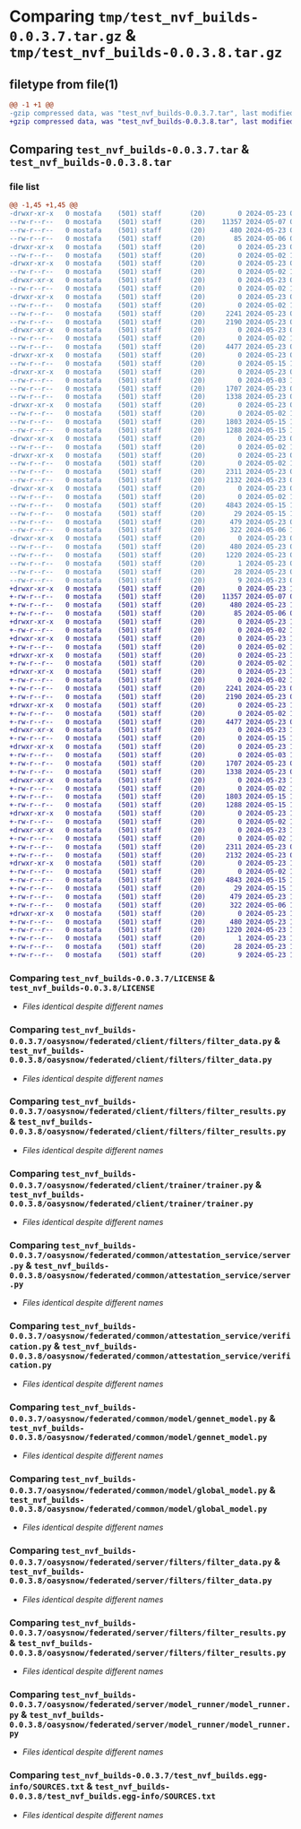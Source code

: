 # Comparing `tmp/test_nvf_builds-0.0.3.7.tar.gz` & `tmp/test_nvf_builds-0.0.3.8.tar.gz`

## filetype from file(1)

```diff
@@ -1 +1 @@
-gzip compressed data, was "test_nvf_builds-0.0.3.7.tar", last modified: Thu May 23 08:43:35 2024, max compression
+gzip compressed data, was "test_nvf_builds-0.0.3.8.tar", last modified: Thu May 23 10:55:54 2024, max compression
```

## Comparing `test_nvf_builds-0.0.3.7.tar` & `test_nvf_builds-0.0.3.8.tar`

### file list

```diff
@@ -1,45 +1,45 @@
-drwxr-xr-x   0 mostafa    (501) staff       (20)        0 2024-05-23 08:43:35.872050 test_nvf_builds-0.0.3.7/
--rw-r--r--   0 mostafa    (501) staff       (20)    11357 2024-05-07 07:57:47.000000 test_nvf_builds-0.0.3.7/LICENSE
--rw-r--r--   0 mostafa    (501) staff       (20)      480 2024-05-23 08:43:35.871952 test_nvf_builds-0.0.3.7/PKG-INFO
--rw-r--r--   0 mostafa    (501) staff       (20)       85 2024-05-06 07:53:59.000000 test_nvf_builds-0.0.3.7/README.md
-drwxr-xr-x   0 mostafa    (501) staff       (20)        0 2024-05-23 08:43:35.868681 test_nvf_builds-0.0.3.7/oasysnow/
--rw-r--r--   0 mostafa    (501) staff       (20)        0 2024-05-02 10:44:25.000000 test_nvf_builds-0.0.3.7/oasysnow/__init__.py
-drwxr-xr-x   0 mostafa    (501) staff       (20)        0 2024-05-23 08:43:35.868776 test_nvf_builds-0.0.3.7/oasysnow/federated/
--rw-r--r--   0 mostafa    (501) staff       (20)        0 2024-05-02 11:50:57.000000 test_nvf_builds-0.0.3.7/oasysnow/federated/__init__.py
-drwxr-xr-x   0 mostafa    (501) staff       (20)        0 2024-05-23 08:43:35.868872 test_nvf_builds-0.0.3.7/oasysnow/federated/client/
--rw-r--r--   0 mostafa    (501) staff       (20)        0 2024-05-02 11:25:11.000000 test_nvf_builds-0.0.3.7/oasysnow/federated/client/__init__.py
-drwxr-xr-x   0 mostafa    (501) staff       (20)        0 2024-05-23 08:43:35.869198 test_nvf_builds-0.0.3.7/oasysnow/federated/client/filters/
--rw-r--r--   0 mostafa    (501) staff       (20)        0 2024-05-02 10:44:35.000000 test_nvf_builds-0.0.3.7/oasysnow/federated/client/filters/__init__.py
--rw-r--r--   0 mostafa    (501) staff       (20)     2241 2024-05-23 08:40:50.000000 test_nvf_builds-0.0.3.7/oasysnow/federated/client/filters/filter_data.py
--rw-r--r--   0 mostafa    (501) staff       (20)     2190 2024-05-23 08:41:25.000000 test_nvf_builds-0.0.3.7/oasysnow/federated/client/filters/filter_results.py
-drwxr-xr-x   0 mostafa    (501) staff       (20)        0 2024-05-23 08:43:35.869418 test_nvf_builds-0.0.3.7/oasysnow/federated/client/trainer/
--rw-r--r--   0 mostafa    (501) staff       (20)        0 2024-05-02 10:44:41.000000 test_nvf_builds-0.0.3.7/oasysnow/federated/client/trainer/__init__.py
--rw-r--r--   0 mostafa    (501) staff       (20)     4477 2024-05-23 08:41:46.000000 test_nvf_builds-0.0.3.7/oasysnow/federated/client/trainer/trainer.py
-drwxr-xr-x   0 mostafa    (501) staff       (20)        0 2024-05-23 08:43:35.869547 test_nvf_builds-0.0.3.7/oasysnow/federated/common/
--rw-r--r--   0 mostafa    (501) staff       (20)        0 2024-05-15 14:50:33.000000 test_nvf_builds-0.0.3.7/oasysnow/federated/common/__init__.py
-drwxr-xr-x   0 mostafa    (501) staff       (20)        0 2024-05-23 08:43:35.869868 test_nvf_builds-0.0.3.7/oasysnow/federated/common/attestation_service/
--rw-r--r--   0 mostafa    (501) staff       (20)        0 2024-05-03 14:56:34.000000 test_nvf_builds-0.0.3.7/oasysnow/federated/common/attestation_service/__init__.py
--rw-r--r--   0 mostafa    (501) staff       (20)     1707 2024-05-23 08:37:40.000000 test_nvf_builds-0.0.3.7/oasysnow/federated/common/attestation_service/server.py
--rw-r--r--   0 mostafa    (501) staff       (20)     1338 2024-05-23 08:42:14.000000 test_nvf_builds-0.0.3.7/oasysnow/federated/common/attestation_service/verification.py
-drwxr-xr-x   0 mostafa    (501) staff       (20)        0 2024-05-23 08:43:35.870199 test_nvf_builds-0.0.3.7/oasysnow/federated/common/model/
--rw-r--r--   0 mostafa    (501) staff       (20)        0 2024-05-02 11:36:02.000000 test_nvf_builds-0.0.3.7/oasysnow/federated/common/model/__init__.py
--rw-r--r--   0 mostafa    (501) staff       (20)     1803 2024-05-15 14:55:57.000000 test_nvf_builds-0.0.3.7/oasysnow/federated/common/model/gennet_model.py
--rw-r--r--   0 mostafa    (501) staff       (20)     1288 2024-05-15 14:55:47.000000 test_nvf_builds-0.0.3.7/oasysnow/federated/common/model/global_model.py
-drwxr-xr-x   0 mostafa    (501) staff       (20)        0 2024-05-23 08:43:35.870321 test_nvf_builds-0.0.3.7/oasysnow/federated/server/
--rw-r--r--   0 mostafa    (501) staff       (20)        0 2024-05-02 11:44:11.000000 test_nvf_builds-0.0.3.7/oasysnow/federated/server/__init__.py
-drwxr-xr-x   0 mostafa    (501) staff       (20)        0 2024-05-23 08:43:35.870657 test_nvf_builds-0.0.3.7/oasysnow/federated/server/filters/
--rw-r--r--   0 mostafa    (501) staff       (20)        0 2024-05-02 11:44:45.000000 test_nvf_builds-0.0.3.7/oasysnow/federated/server/filters/__init__.py
--rw-r--r--   0 mostafa    (501) staff       (20)     2311 2024-05-23 08:42:28.000000 test_nvf_builds-0.0.3.7/oasysnow/federated/server/filters/filter_data.py
--rw-r--r--   0 mostafa    (501) staff       (20)     2132 2024-05-23 08:42:43.000000 test_nvf_builds-0.0.3.7/oasysnow/federated/server/filters/filter_results.py
-drwxr-xr-x   0 mostafa    (501) staff       (20)        0 2024-05-23 08:43:35.870875 test_nvf_builds-0.0.3.7/oasysnow/federated/server/model_runner/
--rw-r--r--   0 mostafa    (501) staff       (20)        0 2024-05-02 11:45:46.000000 test_nvf_builds-0.0.3.7/oasysnow/federated/server/model_runner/__init__.py
--rw-r--r--   0 mostafa    (501) staff       (20)     4843 2024-05-15 14:56:24.000000 test_nvf_builds-0.0.3.7/oasysnow/federated/server/model_runner/model_runner.py
--rw-r--r--   0 mostafa    (501) staff       (20)       29 2024-05-15 14:24:19.000000 test_nvf_builds-0.0.3.7/requirements.txt
--rw-r--r--   0 mostafa    (501) staff       (20)      479 2024-05-23 08:43:35.872558 test_nvf_builds-0.0.3.7/setup.cfg
--rw-r--r--   0 mostafa    (501) staff       (20)      322 2024-05-06 15:10:01.000000 test_nvf_builds-0.0.3.7/setup.py
-drwxr-xr-x   0 mostafa    (501) staff       (20)        0 2024-05-23 08:43:35.871721 test_nvf_builds-0.0.3.7/test_nvf_builds.egg-info/
--rw-r--r--   0 mostafa    (501) staff       (20)      480 2024-05-23 08:43:35.000000 test_nvf_builds-0.0.3.7/test_nvf_builds.egg-info/PKG-INFO
--rw-r--r--   0 mostafa    (501) staff       (20)     1220 2024-05-23 08:43:35.000000 test_nvf_builds-0.0.3.7/test_nvf_builds.egg-info/SOURCES.txt
--rw-r--r--   0 mostafa    (501) staff       (20)        1 2024-05-23 08:43:35.000000 test_nvf_builds-0.0.3.7/test_nvf_builds.egg-info/dependency_links.txt
--rw-r--r--   0 mostafa    (501) staff       (20)       28 2024-05-23 08:43:35.000000 test_nvf_builds-0.0.3.7/test_nvf_builds.egg-info/requires.txt
--rw-r--r--   0 mostafa    (501) staff       (20)        9 2024-05-23 08:43:35.000000 test_nvf_builds-0.0.3.7/test_nvf_builds.egg-info/top_level.txt
+drwxr-xr-x   0 mostafa    (501) staff       (20)        0 2024-05-23 10:55:54.888802 test_nvf_builds-0.0.3.8/
+-rw-r--r--   0 mostafa    (501) staff       (20)    11357 2024-05-07 07:57:47.000000 test_nvf_builds-0.0.3.8/LICENSE
+-rw-r--r--   0 mostafa    (501) staff       (20)      480 2024-05-23 10:55:54.888727 test_nvf_builds-0.0.3.8/PKG-INFO
+-rw-r--r--   0 mostafa    (501) staff       (20)       85 2024-05-06 07:53:59.000000 test_nvf_builds-0.0.3.8/README.md
+drwxr-xr-x   0 mostafa    (501) staff       (20)        0 2024-05-23 10:55:54.883512 test_nvf_builds-0.0.3.8/oasysnow/
+-rw-r--r--   0 mostafa    (501) staff       (20)        0 2024-05-02 10:44:25.000000 test_nvf_builds-0.0.3.8/oasysnow/__init__.py
+drwxr-xr-x   0 mostafa    (501) staff       (20)        0 2024-05-23 10:55:54.883617 test_nvf_builds-0.0.3.8/oasysnow/federated/
+-rw-r--r--   0 mostafa    (501) staff       (20)        0 2024-05-02 11:50:57.000000 test_nvf_builds-0.0.3.8/oasysnow/federated/__init__.py
+drwxr-xr-x   0 mostafa    (501) staff       (20)        0 2024-05-23 10:55:54.883719 test_nvf_builds-0.0.3.8/oasysnow/federated/client/
+-rw-r--r--   0 mostafa    (501) staff       (20)        0 2024-05-02 11:25:11.000000 test_nvf_builds-0.0.3.8/oasysnow/federated/client/__init__.py
+drwxr-xr-x   0 mostafa    (501) staff       (20)        0 2024-05-23 10:55:54.884227 test_nvf_builds-0.0.3.8/oasysnow/federated/client/filters/
+-rw-r--r--   0 mostafa    (501) staff       (20)        0 2024-05-02 10:44:35.000000 test_nvf_builds-0.0.3.8/oasysnow/federated/client/filters/__init__.py
+-rw-r--r--   0 mostafa    (501) staff       (20)     2241 2024-05-23 08:40:50.000000 test_nvf_builds-0.0.3.8/oasysnow/federated/client/filters/filter_data.py
+-rw-r--r--   0 mostafa    (501) staff       (20)     2190 2024-05-23 08:41:25.000000 test_nvf_builds-0.0.3.8/oasysnow/federated/client/filters/filter_results.py
+drwxr-xr-x   0 mostafa    (501) staff       (20)        0 2024-05-23 10:55:54.884610 test_nvf_builds-0.0.3.8/oasysnow/federated/client/trainer/
+-rw-r--r--   0 mostafa    (501) staff       (20)        0 2024-05-02 10:44:41.000000 test_nvf_builds-0.0.3.8/oasysnow/federated/client/trainer/__init__.py
+-rw-r--r--   0 mostafa    (501) staff       (20)     4477 2024-05-23 08:41:46.000000 test_nvf_builds-0.0.3.8/oasysnow/federated/client/trainer/trainer.py
+drwxr-xr-x   0 mostafa    (501) staff       (20)        0 2024-05-23 10:55:54.884887 test_nvf_builds-0.0.3.8/oasysnow/federated/common/
+-rw-r--r--   0 mostafa    (501) staff       (20)        0 2024-05-15 14:50:33.000000 test_nvf_builds-0.0.3.8/oasysnow/federated/common/__init__.py
+drwxr-xr-x   0 mostafa    (501) staff       (20)        0 2024-05-23 10:55:54.885446 test_nvf_builds-0.0.3.8/oasysnow/federated/common/attestation_service/
+-rw-r--r--   0 mostafa    (501) staff       (20)        0 2024-05-03 14:56:34.000000 test_nvf_builds-0.0.3.8/oasysnow/federated/common/attestation_service/__init__.py
+-rw-r--r--   0 mostafa    (501) staff       (20)     1707 2024-05-23 08:37:40.000000 test_nvf_builds-0.0.3.8/oasysnow/federated/common/attestation_service/server.py
+-rw-r--r--   0 mostafa    (501) staff       (20)     1338 2024-05-23 08:42:14.000000 test_nvf_builds-0.0.3.8/oasysnow/federated/common/attestation_service/verification.py
+drwxr-xr-x   0 mostafa    (501) staff       (20)        0 2024-05-23 10:55:54.886069 test_nvf_builds-0.0.3.8/oasysnow/federated/common/model/
+-rw-r--r--   0 mostafa    (501) staff       (20)        0 2024-05-02 11:36:02.000000 test_nvf_builds-0.0.3.8/oasysnow/federated/common/model/__init__.py
+-rw-r--r--   0 mostafa    (501) staff       (20)     1803 2024-05-15 14:55:57.000000 test_nvf_builds-0.0.3.8/oasysnow/federated/common/model/gennet_model.py
+-rw-r--r--   0 mostafa    (501) staff       (20)     1288 2024-05-15 14:55:47.000000 test_nvf_builds-0.0.3.8/oasysnow/federated/common/model/global_model.py
+drwxr-xr-x   0 mostafa    (501) staff       (20)        0 2024-05-23 10:55:54.886460 test_nvf_builds-0.0.3.8/oasysnow/federated/server/
+-rw-r--r--   0 mostafa    (501) staff       (20)        0 2024-05-02 11:44:11.000000 test_nvf_builds-0.0.3.8/oasysnow/federated/server/__init__.py
+drwxr-xr-x   0 mostafa    (501) staff       (20)        0 2024-05-23 10:55:54.887119 test_nvf_builds-0.0.3.8/oasysnow/federated/server/filters/
+-rw-r--r--   0 mostafa    (501) staff       (20)        0 2024-05-02 11:44:45.000000 test_nvf_builds-0.0.3.8/oasysnow/federated/server/filters/__init__.py
+-rw-r--r--   0 mostafa    (501) staff       (20)     2311 2024-05-23 08:42:28.000000 test_nvf_builds-0.0.3.8/oasysnow/federated/server/filters/filter_data.py
+-rw-r--r--   0 mostafa    (501) staff       (20)     2132 2024-05-23 08:42:43.000000 test_nvf_builds-0.0.3.8/oasysnow/federated/server/filters/filter_results.py
+drwxr-xr-x   0 mostafa    (501) staff       (20)        0 2024-05-23 10:55:54.887555 test_nvf_builds-0.0.3.8/oasysnow/federated/server/model_runner/
+-rw-r--r--   0 mostafa    (501) staff       (20)        0 2024-05-02 11:45:46.000000 test_nvf_builds-0.0.3.8/oasysnow/federated/server/model_runner/__init__.py
+-rw-r--r--   0 mostafa    (501) staff       (20)     4843 2024-05-15 14:56:24.000000 test_nvf_builds-0.0.3.8/oasysnow/federated/server/model_runner/model_runner.py
+-rw-r--r--   0 mostafa    (501) staff       (20)       29 2024-05-15 14:24:19.000000 test_nvf_builds-0.0.3.8/requirements.txt
+-rw-r--r--   0 mostafa    (501) staff       (20)      479 2024-05-23 10:55:54.889050 test_nvf_builds-0.0.3.8/setup.cfg
+-rw-r--r--   0 mostafa    (501) staff       (20)      322 2024-05-06 15:10:01.000000 test_nvf_builds-0.0.3.8/setup.py
+drwxr-xr-x   0 mostafa    (501) staff       (20)        0 2024-05-23 10:55:54.888484 test_nvf_builds-0.0.3.8/test_nvf_builds.egg-info/
+-rw-r--r--   0 mostafa    (501) staff       (20)      480 2024-05-23 10:55:54.000000 test_nvf_builds-0.0.3.8/test_nvf_builds.egg-info/PKG-INFO
+-rw-r--r--   0 mostafa    (501) staff       (20)     1220 2024-05-23 10:55:54.000000 test_nvf_builds-0.0.3.8/test_nvf_builds.egg-info/SOURCES.txt
+-rw-r--r--   0 mostafa    (501) staff       (20)        1 2024-05-23 10:55:54.000000 test_nvf_builds-0.0.3.8/test_nvf_builds.egg-info/dependency_links.txt
+-rw-r--r--   0 mostafa    (501) staff       (20)       28 2024-05-23 10:55:54.000000 test_nvf_builds-0.0.3.8/test_nvf_builds.egg-info/requires.txt
+-rw-r--r--   0 mostafa    (501) staff       (20)        9 2024-05-23 10:55:54.000000 test_nvf_builds-0.0.3.8/test_nvf_builds.egg-info/top_level.txt
```

### Comparing `test_nvf_builds-0.0.3.7/LICENSE` & `test_nvf_builds-0.0.3.8/LICENSE`

 * *Files identical despite different names*

### Comparing `test_nvf_builds-0.0.3.7/oasysnow/federated/client/filters/filter_data.py` & `test_nvf_builds-0.0.3.8/oasysnow/federated/client/filters/filter_data.py`

 * *Files identical despite different names*

### Comparing `test_nvf_builds-0.0.3.7/oasysnow/federated/client/filters/filter_results.py` & `test_nvf_builds-0.0.3.8/oasysnow/federated/client/filters/filter_results.py`

 * *Files identical despite different names*

### Comparing `test_nvf_builds-0.0.3.7/oasysnow/federated/client/trainer/trainer.py` & `test_nvf_builds-0.0.3.8/oasysnow/federated/client/trainer/trainer.py`

 * *Files identical despite different names*

### Comparing `test_nvf_builds-0.0.3.7/oasysnow/federated/common/attestation_service/server.py` & `test_nvf_builds-0.0.3.8/oasysnow/federated/common/attestation_service/server.py`

 * *Files identical despite different names*

### Comparing `test_nvf_builds-0.0.3.7/oasysnow/federated/common/attestation_service/verification.py` & `test_nvf_builds-0.0.3.8/oasysnow/federated/common/attestation_service/verification.py`

 * *Files identical despite different names*

### Comparing `test_nvf_builds-0.0.3.7/oasysnow/federated/common/model/gennet_model.py` & `test_nvf_builds-0.0.3.8/oasysnow/federated/common/model/gennet_model.py`

 * *Files identical despite different names*

### Comparing `test_nvf_builds-0.0.3.7/oasysnow/federated/common/model/global_model.py` & `test_nvf_builds-0.0.3.8/oasysnow/federated/common/model/global_model.py`

 * *Files identical despite different names*

### Comparing `test_nvf_builds-0.0.3.7/oasysnow/federated/server/filters/filter_data.py` & `test_nvf_builds-0.0.3.8/oasysnow/federated/server/filters/filter_data.py`

 * *Files identical despite different names*

### Comparing `test_nvf_builds-0.0.3.7/oasysnow/federated/server/filters/filter_results.py` & `test_nvf_builds-0.0.3.8/oasysnow/federated/server/filters/filter_results.py`

 * *Files identical despite different names*

### Comparing `test_nvf_builds-0.0.3.7/oasysnow/federated/server/model_runner/model_runner.py` & `test_nvf_builds-0.0.3.8/oasysnow/federated/server/model_runner/model_runner.py`

 * *Files identical despite different names*

### Comparing `test_nvf_builds-0.0.3.7/test_nvf_builds.egg-info/SOURCES.txt` & `test_nvf_builds-0.0.3.8/test_nvf_builds.egg-info/SOURCES.txt`

 * *Files identical despite different names*

